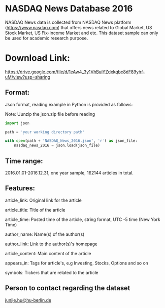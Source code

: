 # NASDAQ News Database 2016

NASDAQ News data is collected from NASDAQ News platform (https://www.nasdaq.com) that offers news related to Global Market, US Stock Market, US Fix-income Market and etc.
This dataset sample can only be used for academic research purpose.

# Download Link:

https://drive.google.com/file/d/1eAw4_3y1VhBuiYZdxkqbc8dF89yhf-uM/view?usp=sharing

## Format: 

Json format, reading example in Python is provided as follows:

Note: Uunzip the json.zip file before reading

```python
import json

path = 'your working directory path'

with open(path + 'NASDAQ_News_2016.json', 'r') as json_file:
    nasdaq_news_2016 = json.load(json_file)
```

## Time range: 

2016.01.01-2016.12.31, one year sample, 162144 articles in total.

## Features:

article_link: Original link for the article

article_title: Title of the article

article_time: Posted time of the article, string format, UTC -5 time (New York Time)

author_name: Name(s) of the author(s)

author_link: Link to the author(s)'s homepage

article_content: Main content of the article

appears_in: Tags for article's, e.g Investing, Stocks, Options and so on

symbols: Tickers that are related to the article


## Person to contact regarding the dataset

junjie.hu@hu-berlin.de

